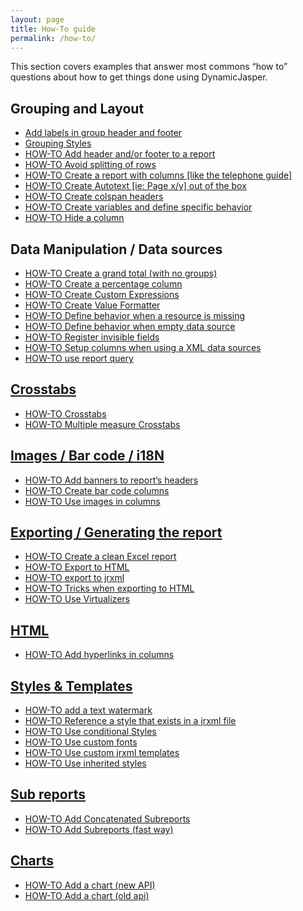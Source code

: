 ```yaml
---
layout: page
title: How-To guide
permalink: /how-to/
---
```


This section covers examples that answer most commons “how to” questions about how to get things done using DynamicJasper.

## Grouping and Layout

- [Add labels in group header and footer](../how-to/add-labels-in-group-header-and-footer.html)
- [Grouping Styles](../how-to/grouping-styles.html)
- [HOW-TO Add header and/or footer to a report](../how-to/how-to-add-header-andor-footer-to-a-report.html)
- [HOW-TO Avoid splitting of rows](../how-to/how-to-avoid-splitting-of-rows.html)
- [HOW-TO Create a report with columns \[like the telephone guide\]](../how-to/how-to-create-a-report-with-columns-like-the-telephone-guide/)
- [HOW-TO Create Autotext \[ie: Page x/y\] out of the box](../how-to/how-to-create-autotext-ie-page-xy-out-of-the-box.html)
- [HOW-TO Create colspan headers](../how-to/how-to-create-colspan-headers/)
- [HOW-TO Create variables and define specific behavior](../how-to/how-to-create-variables-and-define-specific-behavior.html)
- [HOW-TO Hide a column](../how-to/how-to-hide-a-column.html)

## Data Manipulation / Data sources

- [HOW-TO Create a grand total (with no groups)](http://web.archive.org/web/20220121072211/http://dynamicjasper.com/2010/10/06/how-to-create-a-grand-total-with-no-groups/)
- [HOW-TO Create a percentage column](http://web.archive.org/web/20220121072211/http://dynamicjasper.com/2010/10/06/how-to-create-a-percentage-column/)
- [HOW-TO Create Custom Expressions](http://web.archive.org/web/20220121072211/http://dynamicjasper.com/2010/10/06/how-to-create-custom-expressions/)
- [HOW-TO Create Value Formatter](http://web.archive.org/web/20220121072211/http://dynamicjasper.com/2010/10/06/how-to-create-value-formatter/)
- [HOW-TO Define behavior when a resource is missing](http://web.archive.org/web/20220121072211/http://dynamicjasper.com/2010/10/06/how-to-define-behavior-when-a-resource-is-missing/)
- [HOW-TO Define behavior when empty data source](http://web.archive.org/web/20220121072211/http://dynamicjasper.com/2010/10/06/how-to-define-behavior-when-empty-data-source/)
- [HOW-TO Register invisible fields](http://web.archive.org/web/20220121072211/http://dynamicjasper.com/2010/10/06/how-to-register-invisible-fields/)
- [HOW-TO Setup columns when using a XML data sources](http://web.archive.org/web/20220121072211/http://dynamicjasper.com/2010/10/06/how-to-setup-columns-when-using-a-xml-data-sources/)
- [HOW-TO use report query](http://web.archive.org/web/20220121072211/http://dynamicjasper.com/2010/10/06/how-to-use-report-query/)

## [**Crosstabs**](http://web.archive.org/web/20220121072211/http://dynamicjasper.com/category/docs/howto/crosstabs/)

- [HOW-TO Crosstabs](http://web.archive.org/web/20220121072211/http://dynamicjasper.com/2010/10/06/how-to-crosstabs/)
- [HOW-TO Multiple measure Crosstabs](http://web.archive.org/web/20220121072211/http://dynamicjasper.com/2010/10/06/how-to-multiple-measure-crosstabs/)

## [**Images / Bar code / i18N**](http://web.archive.org/web/20220121072211/http://dynamicjasper.com/category/docs/howto/images-barcode-i18n/)

- [HOW-TO Add banners to report’s headers](http://web.archive.org/web/20220121072211/http://dynamicjasper.com/2010/10/06/how-to-add-banners-to-reports-headers/)
- [HOW-TO Create bar code columns](http://web.archive.org/web/20220121072211/http://dynamicjasper.com/2010/10/06/how-to-create-bar-code-columns/)
- [HOW-TO Use images in columns](http://web.archive.org/web/20220121072211/http://dynamicjasper.com/2010/10/06/how-to-use-images-in-columns/)

## [**Exporting / Generating the report**](http://web.archive.org/web/20220121072211/http://dynamicjasper.com/category/docs/howto/exporting/)

- [HOW-TO Create a clean Excel report](http://web.archive.org/web/20220121072211/http://dynamicjasper.com/2010/10/06/how-to-create-a-clean-excel-report/)
- [HOW-TO Export to HTML](http://web.archive.org/web/20220121072211/http://dynamicjasper.com/2010/10/06/how-to-export-to-html/)
- [HOW-TO export to jrxml](http://web.archive.org/web/20220121072211/http://dynamicjasper.com/2010/10/06/how-to-export-to-jrxml/)
- [HOW-TO Tricks when exporting to HTML](http://web.archive.org/web/20220121072211/http://dynamicjasper.com/2010/10/06/how-to-tricks-when-exporting-to-html/)
- [HOW-TO Use Virtualizers](http://web.archive.org/web/20220121072211/http://dynamicjasper.com/2010/10/06/how-to-use-virtualizers/)

## [**HTML**](http://web.archive.org/web/20220121072211/http://dynamicjasper.com/category/docs/howto/html/)

- [HOW-TO Add hyperlinks in columns](http://web.archive.org/web/20220121072211/http://dynamicjasper.com/2010/10/06/how-to-add-hyperlinks-in-columns/)

## [**Styles & Templates**](http://web.archive.org/web/20220121072211/http://dynamicjasper.com/category/docs/howto/styles-templates/)

- [HOW-TO add a text watermark](http://web.archive.org/web/20220121072211/http://dynamicjasper.com/2015/12/05/how-to-add-a-text-watermark/)
- [HOW-TO Reference a style that exists in a jrxml file](http://web.archive.org/web/20220121072211/http://dynamicjasper.com/2010/10/06/how-to-reference-a-style-that-exists-in-a-jrxml-file/)
- [HOW-TO Use conditional Styles](http://web.archive.org/web/20220121072211/http://dynamicjasper.com/2010/10/06/how-to-use-conditional-styles/)
- [HOW-TO Use custom fonts](http://web.archive.org/web/20220121072211/http://dynamicjasper.com/2010/10/06/how-to-use-custom-fonts/)
- [HOW-TO Use custom jrxml templates](http://web.archive.org/web/20220121072211/http://dynamicjasper.com/2010/10/06/how-to-use-custom-jrxml-templates/)
- [HOW-TO Use inherited styles](http://web.archive.org/web/20220121072211/http://dynamicjasper.com/2010/10/06/how-to-use-inherited-styles/)

## [**Sub reports**](http://web.archive.org/web/20220121072211/http://dynamicjasper.com/category/docs/howto/subreports/)

- [HOW-TO Add Concatenated Subreports](http://web.archive.org/web/20220121072211/http://dynamicjasper.com/2010/10/08/how-to-add-concatenated-subreports/)
- [HOW-TO Add Subreports (fast way)](http://web.archive.org/web/20220121072211/http://dynamicjasper.com/2010/10/06/how-to-add-subreports-fast-way/)

## [**Charts**](http://web.archive.org/web/20220121072211/http://dynamicjasper.com/category/docs/howto/charts/)

- [HOW-TO Add a chart (new API)](http://web.archive.org/web/20220121072211/http://dynamicjasper.com/2010/10/06/how-to-add-a-chart-new-api/)
- [HOW-TO Add a chart (old api)](http://web.archive.org/web/20220121072211/http://dynamicjasper.com/2010/10/06/how-to-add-a-chart-old-api/)

[//]: # (## [**Integration with other frameworks**]&#40;http://web.archive.org/web/20220121072211/http://dynamicjasper.com/category/docs/integration/&#41;)
[//]: # ()
[//]: # (- [DynamicJasper for Grails]&#40;http://web.archive.org/web/20220121072211/http://dynamicjasper.com/2010/10/06/dynamicjasper-for-grails/&#41;)
[//]: # (- [DynamicJasper Grails Plugin]&#40;http://web.archive.org/web/20220121072211/http://dynamicjasper.com/2010/10/06/dynamicjasper-grails-plugin/&#41;)
[//]: # (- [HOW-TO Integrate DynamicJasper with Struts 2]&#40;http://web.archive.org/web/20220121072211/http://dynamicjasper.com/2010/10/06/how-to-integrate-dynamicjasper-with-struts-2/&#41;)
[//]: # (- [HOW-TO Integrate DynamicJasper with Webwork]&#40;http://web.archive.org/web/20220121072211/http://dynamicjasper.com/2010/10/06/how-to-integrate-dynamicjasper-with-webwork/&#41;)
